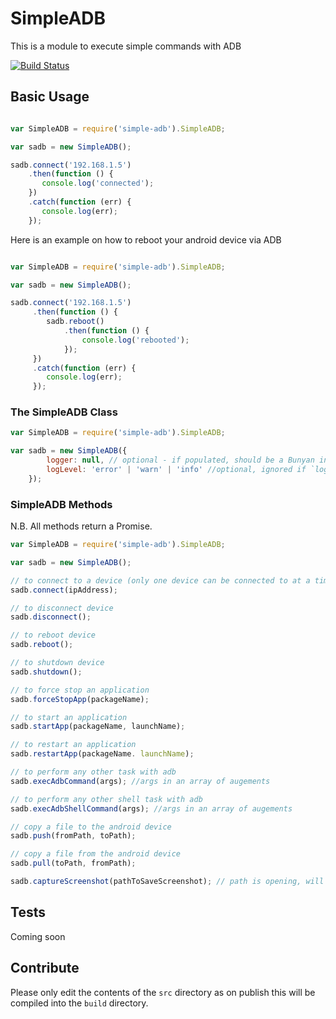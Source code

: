 # SimpleADB

This is a module to execute simple commands with ADB

[![Build Status](https://travis-ci.org/irvingswiftj/SimpleADB.svg?branch=master)](https://travis-ci.org/irvingswiftj/SimpleADB)

## Basic Usage

```js

var SimpleADB = require('simple-adb').SimpleADB;

var sadb = new SimpleADB();

sadb.connect('192.168.1.5')
    .then(function () {
       console.log('connected');
    })
    .catch(function (err) {
       console.log(err);
    });

```

Here is an example on how to reboot your android device via ADB

```js

var SimpleADB = require('simple-adb').SimpleADB;

var sadb = new SimpleADB();

sadb.connect('192.168.1.5')
     .then(function () {
        sadb.reboot()
            .then(function () {
                console.log('rebooted');
            });
     })
     .catch(function (err) {
        console.log(err);
     });


```
### The SimpleADB Class

```js
var SimpleADB = require('simple-adb').SimpleADB;

var sadb = new SimpleADB({
        logger: null, // optional - if populated, should be a Bunyan instance.
        logLevel: 'error' | 'warn' | 'info' //optional, ignored if `logger` is populated
    });
```

### SimpleADB Methods

N.B. All methods return a Promise.

```js
var SimpleADB = require('simple-adb').SimpleADB;

var sadb = new SimpleADB();

// to connect to a device (only one device can be connected to at a time)
sadb.connect(ipAddress);

// to disconnect device
sadb.disconnect();

// to reboot device
sadb.reboot();

// to shutdown device
sadb.shutdown();

// to force stop an application
sadb.forceStopApp(packageName);

// to start an application
sadb.startApp(packageName, launchName);

// to restart an application
sadb.restartApp(packageName. launchName);

// to perform any other task with adb
sadb.execAdbCommand(args); //args in an array of augements

// to perform any other shell task with adb
sadb.execAdbShellCommand(args); //args in an array of augements

// copy a file to the android device
sadb.push(fromPath, toPath);

// copy a file from the android device
sadb.pull(toPath, fromPath);

sadb.captureScreenshot(pathToSaveScreenshot); // path is opening, will store to home directory if no path given
```

## Tests

Coming soon

## Contribute
Please only edit the contents of the `src` directory as on publish this will be compiled into the `build` directory.

